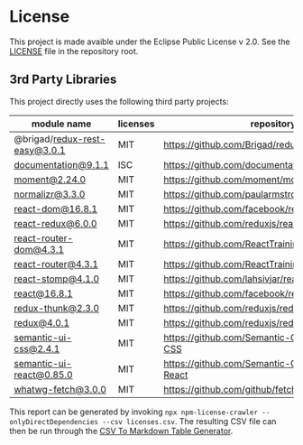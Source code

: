 # License

This project is made avaible under the Eclipse Public License v 2.0. See the [LICENSE](../LICENSE.md) file in the repository root.

## 3rd Party Libraries

This project directly uses the following third party projects:

| module name                   | licenses | repository                                        | license url                                                             |
|-------------------------------|----------|---------------------------------------------------|-------------------------------------------------------------------------|
| @brigad/redux-rest-easy@3.0.1 | MIT      | https://github.com/Brigad/redux-rest-easy         | https://github.com/Brigad/redux-rest-easy/raw/master/LICENSE.md         |
| documentation@9.1.1           | ISC      | https://github.com/documentationjs/documentation  | https://github.com/documentationjs/documentation/raw/master/LICENSE     |
| moment@2.24.0                 | MIT      | https://github.com/moment/moment                  | https://github.com/moment/moment/raw/master/LICENSE                     |
| normalizr@3.3.0               | MIT      | https://github.com/paularmstrong/normalizr        | https://github.com/paularmstrong/normalizr/raw/master/LICENSE           |
| react-dom@16.8.1              | MIT      | https://github.com/facebook/react                 | https://github.com/facebook/react/raw/master/LICENSE                    |
| react-redux@6.0.0             | MIT      | https://github.com/reduxjs/react-redux            | https://github.com/reduxjs/react-redux/raw/master/LICENSE.md            |
| react-router-dom@4.3.1        | MIT      | https://github.com/ReactTraining/react-router     | https://github.com/ReactTraining/react-router                           |
| react-router@4.3.1            | MIT      | https://github.com/ReactTraining/react-router     | https://github.com/ReactTraining/react-router                           |
| react-stomp@4.1.0             | MIT      | https://github.com/lahsivjar/react-stomp          | https://github.com/lahsivjar/react-stomp/raw/master/LICENSE             |
| react@16.8.1                  | MIT      | https://github.com/facebook/react                 | https://github.com/facebook/react/raw/master/LICENSE                    |
| redux-thunk@2.3.0             | MIT      | https://github.com/reduxjs/redux-thunk            | https://github.com/reduxjs/redux-thunk/raw/master/LICENSE.md            |
| redux@4.0.1                   | MIT      | https://github.com/reduxjs/redux                  | https://github.com/reduxjs/redux/raw/master/LICENSE.md                  |
| semantic-ui-css@2.4.1         | MIT      | https://github.com/Semantic-Org/Semantic-UI-CSS   | https://github.com/Semantic-Org/Semantic-UI-CSS/raw/master/LICENSE      |
| semantic-ui-react@0.85.0      | MIT      | https://github.com/Semantic-Org/Semantic-UI-React | https://github.com/Semantic-Org/Semantic-UI-React/raw/master/LICENSE.md |
| whatwg-fetch@3.0.0            | MIT      | https://github.com/github/fetch                   | https://github.com/github/fetch/raw/master/LICENSE                      |


This report can be generated by invoking `npx npm-license-crawler --onlyDirectDependencies --csv licenses.csv`. The resulting CSV file can then be run through the [CSV To Markdown Table Generator](https://donatstudios.com/CsvToMarkdownTable).